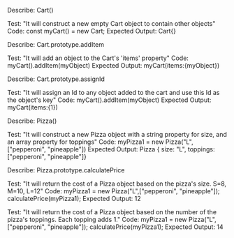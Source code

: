 Describe: Cart()

Test: "It will construct a new empty Cart object to contain other objects"
Code: const myCart() = new Cart;
Expected Output: Cart{}


Describe: Cart.prototype.addItem

Test: "It will add an object to the Cart's 'items' property"
Code: myCart().addItem(myObject)
Expected Output: myCart(items:{myObject})


Describe: Cart.prototype.assignId

Test: "It will assign an Id to any object added to the cart and use this Id as the object's key"
Code: myCart().addItem(myObject)
Expected Output: myCart(items:{1})


Describe: Pizza()

Test: "It will construct a new Pizza object with a string property for size, and an array property for toppings"
Code: myPizza1 = new Pizza("L",["pepperoni", "pineapple"])
Expected Output: Pizza { size: "L", toppings: ["pepperoni", "pineapple"]}


Describe: Pizza.prototype.calculatePrice

Test: "It will return the cost of a Pizza object based on the pizza's size. S=8, M=10, L=12"
Code: 
myPizza1 = new Pizza("L",["pepperoni", "pineapple"]);
calculatePrice(myPizza1);
Expected Output: 12

Test: "It will return the cost of a Pizza object based on the number of the pizza's toppings. Each topping adds 1."
Code: myPizza1 = new Pizza("L",["pepperoni", "pineapple"]);
calculatePrice(myPizza1);
Expected Output: 14